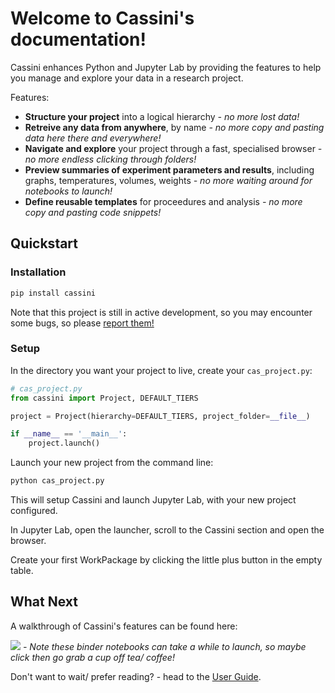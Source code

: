 # Welcome to Cassini's documentation!

Cassini enhances Python and Jupyter Lab by providing the features to help you manage and explore your data in a research project.

Features:

* **Structure your project** into a logical hierarchy _- no more lost data!_
* **Retreive any data from anywhere**, by name _- no more copy and pasting data here there and everywhere!_
* **Navigate and explore** your project through a fast, specialised browser _- no more endless clicking through folders!_
* **Preview summaries of experiment parameters and results**, including graphs, temperatures, volumes, weights _- no more waiting around for notebooks to launch!_
* **Define reusable templates** for proceedures and analysis _- no more copy and pasting code snippets!_

## Quickstart

### Installation

```bash
pip install cassini
```

Note that this project is still in active development, so you may encounter some bugs, so please [report them!](https://github.com/0Hughman0/Cassini/issues/new)

### Setup

In the directory you want your project to live, create your `cas_project.py`:

```python
# cas_project.py
from cassini import Project, DEFAULT_TIERS

project = Project(hierarchy=DEFAULT_TIERS, project_folder=__file__)

if __name__ == '__main__':
    project.launch()
```

Launch your new project from the command line:

```bash
python cas_project.py
```

This will setup Cassini and launch Jupyter Lab, with your new project configured.

In Jupyter Lab, open the launcher, scroll to the Cassini section and open the browser.

Create your first WorkPackage by clicking the little plus button in the empty table.

## What Next

A walkthrough of Cassini's features can be found here:

<div>
<a href="https://mybinder.org/v2/gh/0Hughman0/Cassini/HEAD?urlpath=lab/tree/Home.ipynb"><img src="https://mybinder.org/badge_logo.svg"/></a>
<i> - Note these binder notebooks can take a while to launch, so maybe click then go grab a cup off tea/ coffee!</i>
</div>

Don't want to wait/ prefer reading? - head to the [User Guide](./user-guide/installation-setup.md).



